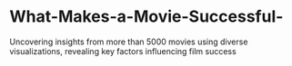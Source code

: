 # What-Makes-a-Movie-Successful-
Uncovering insights from more than 5000 movies using diverse visualizations, revealing key factors influencing film success
